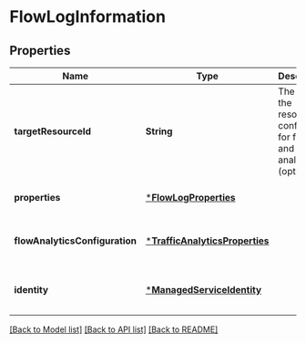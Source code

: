 # FlowLogInformation


## Properties
Name | Type | Description | Notes
------------ | ------------- | ------------- | -------------
**targetResourceId** | **String** | The ID of the resource to configure for flow log and traffic analytics (optional) . | [default to nothing]
**properties** | [***FlowLogProperties**](FlowLogProperties.md) |  | [default to nothing]
**flowAnalyticsConfiguration** | [***TrafficAnalyticsProperties**](TrafficAnalyticsProperties.md) |  | [optional] [default to nothing]
**identity** | [***ManagedServiceIdentity**](ManagedServiceIdentity.md) |  | [optional] [default to nothing]


[[Back to Model list]](../README.md#models) [[Back to API list]](../README.md#api-endpoints) [[Back to README]](../README.md)


